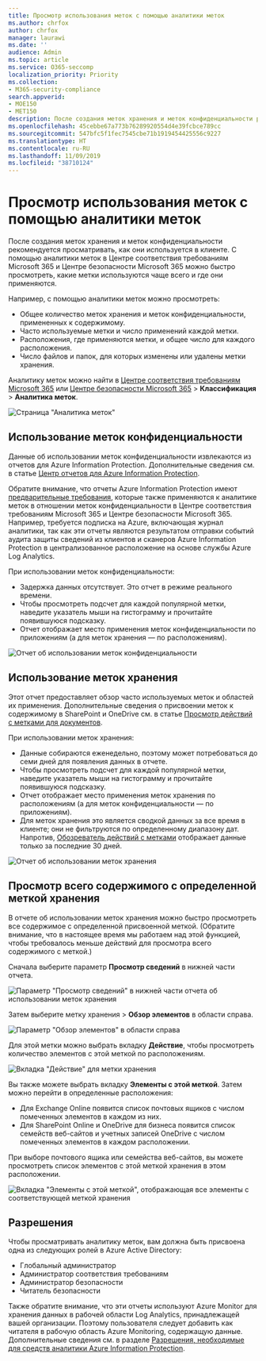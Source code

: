 ```yaml
---
title: Просмотр использования меток с помощью аналитики меток
ms.author: chrfox
author: chrfox
manager: laurawi
ms.date: ''
audience: Admin
ms.topic: article
ms.service: O365-seccomp
localization_priority: Priority
ms.collection:
- M365-security-compliance
search.appverid:
- MOE150
- MET150
description: После создания меток хранения и меток конфиденциальности рекомендуется просматривать, как они используется в клиенте. С помощью аналитики меток в Центре соответствия требованиям Microsoft 365 и Центре безопасности Microsoft 365 можно быстро просмотреть, какие метки используются чаще всего и где они применяются.
ms.openlocfilehash: 45cebbe67a773b76289920554d4e39fcbce789cc
ms.sourcegitcommit: 547bfc5f1fec7545cbe71b1919454425556c9227
ms.translationtype: HT
ms.contentlocale: ru-RU
ms.lasthandoff: 11/09/2019
ms.locfileid: "38710124"
---
```

# <a name="view-label-usage-with-label-analytics"></a>Просмотр использования меток с помощью аналитики меток

После создания меток хранения и меток конфиденциальности рекомендуется просматривать, как они используется в клиенте. С помощью аналитики меток в Центре соответствия требованиям Microsoft 365 и Центре безопасности Microsoft 365 можно быстро просмотреть, какие метки используются чаще всего и где они применяются.

Например, с помощью аналитики меток можно просмотреть:

- Общее количество меток хранения и меток конфиденциальности, примененных к содержимому.
- Часто используемые метки и число применений каждой метки.
- Расположения, где применяются метки, и общее число для каждого расположения.
- Число файлов и папок, для которых изменены или удалены метки хранения.

Аналитику меток можно найти в [Центре соответствия требованиям Microsoft 365](https://compliance.microsoft.com/labelanalytics) или [Центре безопасности Microsoft 365](https://security.microsoft.com/labelanalytics) > **Классификация** > **Аналитика меток**.

![Страница "Аналитика меток"](media/label-analytics-page.png)

## <a name="sensitivity-label-usage"></a>Использование меток конфиденциальности

Данные об использовании меток конфиденциальности извлекаются из отчетов для Azure Information Protection. Дополнительные сведения см. в статье [Центр отчетов для Azure Information Protection](https://docs.microsoft.com/azure/information-protection/reports-aip).

Обратите внимание, что отчеты Azure Information Protection имеют [предварительные требования](/azure/information-protection/reports-aip#prerequisites), которые также применяются к аналитике меток в отношении меток конфиденциальности в Центре соответствия требованиям Microsoft 365 и Центре безопасности Microsoft 365. Например, требуется подписка на Azure, включающая журнал аналитики, так как эти отчеты являются результатом отправки событий аудита защиты сведений из клиентов и сканеров Azure Information Protection в централизованное расположение на основе службы Azure Log Analytics.

При использовании меток конфиденциальности:

- Задержка данных отсутствует. Это отчет в режиме реального времени.
- Чтобы просмотреть подсчет для каждой популярной метки, наведите указатель мыши на гистограмму и прочитайте появившуюся подсказку.
- Отчет отображает место применения меток конфиденциальности по приложениям (а для меток хранения — по расположениям).

![Отчет об использовании меток конфиденциальности](media/sensitivity-label-usage-report.png)

## <a name="retention-label-usage"></a>Использование меток хранения

Этот отчет предоставляет обзор часто используемых меток и областей их применения. Дополнительные сведения о присвоении меток к содержимому в SharePoint и OneDrive см. в статье [Просмотр действий с метками для документов](view-label-activity-for-documents.md).

При использовании меток хранения:

- Данные собираются еженедельно, поэтому может потребоваться до семи дней для появления данных в отчете.
- Чтобы просмотреть подсчет для каждой популярной метки, наведите указатель мыши на гистограмму и прочитайте появившуюся подсказку.
- Отчет отображает место применения меток хранения по расположениям (а для меток конфиденциальности — по приложениям).
- Для меток хранения это является сводкой данных за все время в клиенте; они не фильтруются по определенному диапазону дат. Напротив, [Обозреватель действий с метками](view-label-activity-for-documents.md) отображает данные только за последние 30 дней.

![Отчет об использовании меток хранения](media/retention-label-usage-report.png)

## <a name="view-all-content-with-a-specific-retention-label"></a>Просмотр всего содержимого с определенной меткой хранения

В отчете об использовании меток хранения можно быстро просмотреть все содержимое с определенной присвоенной меткой. (Обратите внимание, что в настоящее время мы работаем над этой функцией, чтобы требовалось меньше действий для просмотра всего содержимого с меткой.)

Сначала выберите параметр **Просмотр сведений** в нижней части отчета.

![Параметр "Просмотр сведений" в нижней части отчета об использовании меток хранения](media/retention-label-usage-view-details.png)

Затем выберите метку хранения > **Обзор элементов** в области справа.

![Параметр "Обзор элементов" в области справа](media/retention-label-usage-explore-items.png)

Для этой метки можно выбрать вкладку **Действие**, чтобы просмотреть количество элементов с этой меткой по расположениям.

![Вкладка "Действие" для метки хранения](media/retention-label-usage-activity-tab.png)

Вы также можете выбрать вкладку **Элементы с этой меткой**. Затем можно перейти в определенные расположения:

- Для Exchange Online появится список почтовых ящиков с числом помеченных элементов в каждом из них.
- Для SharePoint Online и OneDrive для бизнеса появится список семейств веб-сайтов и учетных записей OneDrive с числом помеченных элементов в каждом расположении.

При выборе почтового ящика или семейства веб-сайтов, вы можете просмотреть список элементов с этой меткой хранения в этом расположении.

![Вкладка "Элементы с этой меткой", отображающая все элементы с соответствующей меткой хранения](media/retention-label-usage-content-explorer.png)

## <a name="permissions"></a>Разрешения

Чтобы просматривать аналитику меток, вам должна быть присвоена одна из следующих ролей в Azure Active Directory:

- Глобальный администратор
- Администратор соответствия требованиям
- Администратор безопасности
- Читатель безопасности

Также обратите внимание, что эти отчеты используют Azure Monitor для хранения данных в рабочей области Log Analytics, принадлежащей вашей организации. Поэтому пользователя следует добавить как читателя в рабочую область Azure Monitoring, содержащую данные. Дополнительные сведения см. в разделе [Разрешения, необходимые для средств аналитики Azure Information Protection](https://docs.microsoft.com/azure/information-protection/reports-aip#permissions-required-for-azure-information-protection-analytics).

